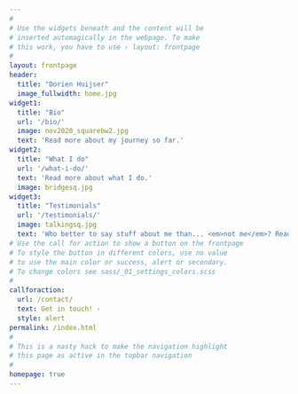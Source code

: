 ```yaml
---
#
# Use the widgets beneath and the content will be
# inserted automagically in the webpage. To make
# this work, you have to use › layout: frontpage
#
layout: frontpage
header:
  title: "Dorien Huijser"
  image_fullwidth: home.jpg
widget1:
  title: "Bio"
  url: '/bio/'
  image: nov2020_squarebw2.jpg
  text: 'Read more about my journey so far.'
widget2:
  title: "What I do"
  url: '/what-i-do/'
  text: 'Read more about what I do.'
  image: bridgesq.jpg
widget3:
  title: "Testimonials"
  url: '/testimonials/'
  image: talkingsq.jpg
  text: 'Who better to say stuff about me than... <em>not me</em>? Read what others say about me on this page'
# Use the call for action to show a button on the frontpage
# To style the button in different colors, use no value
# to use the main color or success, alert or secondary.
# To change colors see sass/_01_settings_colors.scss
#
callforaction:
  url: /contact/
  text: Get in touch! ›
  style: alert
permalink: /index.html
#
# This is a nasty hack to make the navigation highlight
# this page as active in the topbar navigation
#
homepage: true
---
```


<html>
    <head>
        <meta name="viewport" content="width-device-width, initial-scale=1">
        <style>
            img{border-radius: 80%;}

​            

            figure {
      border: 0px #cccccc solid;
      padding: 0px;
      margin: auto;
    }
    
    figcaption {
      background-color: white;
      color: black;
      font-style: italic;
      padding: 2px;
      text-align: center;
    }
        </style>
            </head>


<body>



<p style="text-align:center;"><img src="images/nov2020_squarebw.jpg" alt="Profile picture" style="width:200px"></p>



<h1><p style="text-align:center;">Welcome!</p></h1>
<p style="text-align:center;">You have landed on my personal website, congratulations! <br> On this website, you can read more about me and what I do. </p><br>

<div class="row">
  <div class="column" style="background-color:#FFFFFF;">
         <p><ul>
      <li>As <strong>data manager</strong>, I am the bridge between developmental psychologists (at the <a href="http://erasmus-synclab.nl/">SYNC lab</a> and the <a href="https://www.universiteitleiden.nl/onderzoek/onderzoeksprojecten/sociale-wetenschappen/leiden-consortium-on-individual-development-l-cid">L-CID study</a>) and their aims to work more in line with principles of <strong>open science</strong>. I help them get more information, look for new research tools and connect with other researchers and support staff about struggles we run into.</li>
    <li>As <strong>lab manager</strong>, I am the bridge between researchers and university-wide support staff to get practical things done. Moreover, I help with our <strong>citizen science</strong> initiative "YoungXperts", building a two-way bridge between our science and society.</li>
      </ul></p></div><br>




